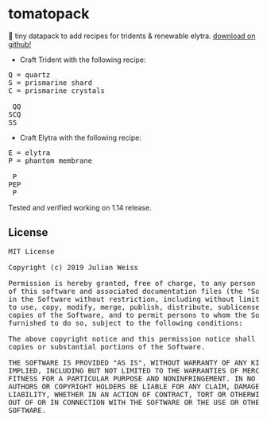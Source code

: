 # tomatopack

🍅 tiny datapack to add recipes for tridents &amp; renewable elytra. [download on github!](https://github.com/insanj/tomatopack/releases)

- Craft Trident with the following recipe:

<pre>
Q = quartz
S = prismarine shard
C = prismarine crystals

 QQ
SCQ
SS
</pre>

- Craft Elytra with the following recipe:

<pre>
E = elytra
P = phantom membrane

 P
PEP
 P
</pre>

Tested and verified working on 1.14 release.

## License

<pre>
MIT License

Copyright (c) 2019 Julian Weiss

Permission is hereby granted, free of charge, to any person obtaining a copy
of this software and associated documentation files (the "Software"), to deal
in the Software without restriction, including without limitation the rights
to use, copy, modify, merge, publish, distribute, sublicense, and/or sell
copies of the Software, and to permit persons to whom the Software is
furnished to do so, subject to the following conditions:

The above copyright notice and this permission notice shall be included in all
copies or substantial portions of the Software.

THE SOFTWARE IS PROVIDED "AS IS", WITHOUT WARRANTY OF ANY KIND, EXPRESS OR
IMPLIED, INCLUDING BUT NOT LIMITED TO THE WARRANTIES OF MERCHANTABILITY,
FITNESS FOR A PARTICULAR PURPOSE AND NONINFRINGEMENT. IN NO EVENT SHALL THE
AUTHORS OR COPYRIGHT HOLDERS BE LIABLE FOR ANY CLAIM, DAMAGES OR OTHER
LIABILITY, WHETHER IN AN ACTION OF CONTRACT, TORT OR OTHERWISE, ARISING FROM,
OUT OF OR IN CONNECTION WITH THE SOFTWARE OR THE USE OR OTHER DEALINGS IN THE
SOFTWARE.
</pre>
